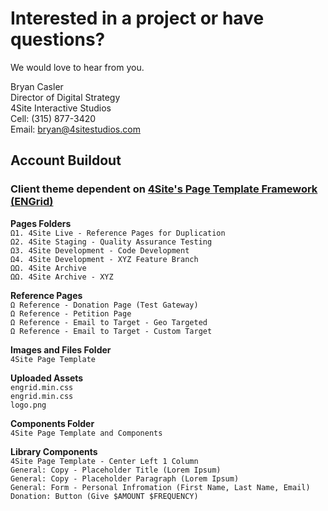 # Interested in a project or have questions?

We would love to hear from you.

Bryan Casler  
Director of Digital Strategy  
4Site Interactive Studios  
Cell: (315) 877-3420  
Email: bryan@4sitestudios.com


## Account Buildout
### Client theme dependent on [4Site's Page Template Framework (ENGrid)](https://github.com/4site-interactive-studios/engrid-scripts)

**Pages Folders**<br/>
`Ω1. 4Site Live - Reference Pages for Duplication`<br/>
`Ω2. 4Site Staging - Quality Assurance Testing`<br/>
`Ω3. 4Site Development - Code Development`<br/>
`Ω4. 4Site Development - XYZ Feature Branch`<br/>
`ΩΩ. 4Site Archive`<br/>
`ΩΩ. 4Site Archive - XYZ`

**Reference Pages**<br/>
`Ω Reference - Donation Page (Test Gateway)`<br/>
`Ω Reference - Petition Page`<br/>
`Ω Reference - Email to Target - Geo Targeted`<br/>
`Ω Reference - Email to Target - Custom Target`

**Images and Files Folder**<br/>
`4Site Page Template`

**Uploaded Assets**<br/>
`engrid.min.css`<br/>
`engrid.min.css`<br/>
`logo.png`

**Components Folder**<br/>
`4Site Page Template and Components`

**Library Components**<br/>
`4Site Page Template - Center Left 1 Column`<br/>
`General: Copy - Placeholder Title (Lorem Ipsum)`<br/>
`General: Copy - Placeholder Paragraph (Lorem Ipsum)`<br/>
`General: Form - Personal Infromation (First Name, Last Name, Email)`<br/>
`Donation: Button (Give $AMOUNT $FREQUENCY)`
